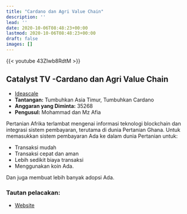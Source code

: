 ```yaml
---
title: "Cardano dan Agri Value Chain"
description: ''
lead: ''
date: 2020-10-06T08:48:23+00:00
lastmod: 2020-10-06T08:48:23+00:00
draft: false
images: []
---
```


{{<  youtube 43ZIwb8RdtM >}}

## Catalyst TV -Cardano dan Agri Value Chain

- [Ideascale](https://cardano.ideascale.com/c/idea/418376)
- **Tantangan:** Tumbuhkan Asia Timur, Tumbuhkan Cardano
- **Anggaran yang Diminta:** 35268
- **Pengusul:** Mohammad dan Mz Afia

Pertanian Afrika terlambat mengenai informasi teknologi blockchain dan integrasi sistem pembayaran, terutama di dunia Pertanian Ghana. Untuk memasukkan sistem pembayaran Ada ke dalam dunia Pertanian untuk:

- Transaksi mudah
- Transaksi cepat dan aman
- Lebih sedikit biaya transaksi
- Menggunakan koin Ada.

Dan juga membuat lebih banyak adopsi Ada.

### Tautan pelacakan:

- [Website](https://medium.com/@zakariam.munir/payment-systems-in-the-agricultural-value-chain-395b8b0e397a)
